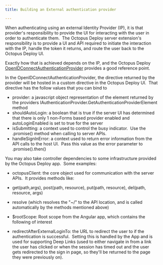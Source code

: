 ```yaml
---
title: Building an External authentication provider

---
```



When authenticating using an external Identity Provider (IP), it is that provider's responsibility to provide the UI for interacting with the user in order to authenticate them.  The Octopus Deploy server extension's responsibility is to provide a UI and API required to initiate the interaction with the IP, handle the token it returns, and route the user back to the Octopus Deploy UI.


Exactly how that is achieved depends on the IP, and the Octopus Deploy [OpenIDConnectAuthenticationProvider](https://github.com/OctopusDeploy/OpenIDConnectAuthenticationProviders) provides a good reference point.


In the OpenIDConnectAuthenticationProvider, the directive returned by the provider will be hosted in a custom directive in the Octopus Deploy UI.  That directive has the follow values that you can bind to

- provider: a javascript object representation of the element returned by the providers IAuthenticationProvider.GetAuthenticationProviderElement method
- shouldAutoLogin: a boolean that is true if the server UI has determined that there is only 1 non-Forms based provider enabled and autoLoginEnabled is set to true for the server
- isSubmitting: a context used to control the busy indicator.  Use the .promise() method when calling to server APIs.
- handleSignInError: a context used to return error information from the API calls to the host UI.  Pass this value as the error parameter to .promise().then()






You may also take controller dependencies to some infrastructure provided by the Octopus Deploy app.  Some examples:

- octopusClient: the core object used for communication with the server APIs.  It provides methods like:
 - get(path,args), post(path, resource), put(path, resource), del(path, resource, args)
 - resolve (which resolves the "~/" to the API location, and is called automatically by the methods mentioned above)
- $rootScope: Root scope from the Angular app, which contains the following of interest

 - redirectAfterExternalLoginTo: the URL to redirect the user to if the authentication is successful.  Setting this is handled by the App and is used for supporting Deep Links (used to either navigate in from a link the user has clicked or when the session has timed out and the user gets redirected to the sign in page, so they'll be returned to the page they were previously on).
